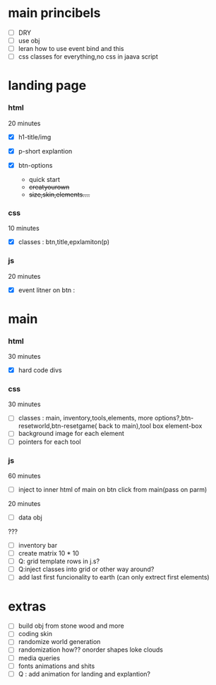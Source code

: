 # main princibels

- [ ] DRY
- [ ] use obj
- [ ] leran how to use event bind and this
- [ ] css classes for everything,no css in jaava script

# landing page

### html

20 minutes

- [x] h1-title/img
- [x] p-short explantion
- [x] btn-options

  - quick start
  - ~~creatyourown~~
  - ~~size,skin,elements....~~

### css

10 minutes

- [x] classes : btn,title,epxlamiton(p)

### js

20 minutes

- [x] event litner on btn :

# main

### html

30 minutes

- [x] hard code divs

### css

30 minutes

- [ ] classes : main, inventory,tools,elements, more options?,btn-resetworld,btn-resetgame( back to main),tool box element-box
- [ ] background image for each element
- [ ] pointers for each tool

### js

60 minutes

- [ ] inject to inner html of main on btn click from main(pass on parm)

20 minutes

- [ ] data obj

???

- [ ] inventory bar
- [ ] create matrix 10 \* 10
- [ ] Q: grid template rows in j.s?
- [ ] Q:inject classes into grid or other way around?
- [ ] add last first funcionality to earth (can only extrect first elements)

# extras

- [ ] build obj from stone wood and more
- [ ] coding skin
- [ ] randomize world generation
- [ ] randomization how?? onorder shapes loke clouds
- [ ] media queries
- [ ] fonts animations and shits
- [ ] Q : add animation for landing and explantion?
